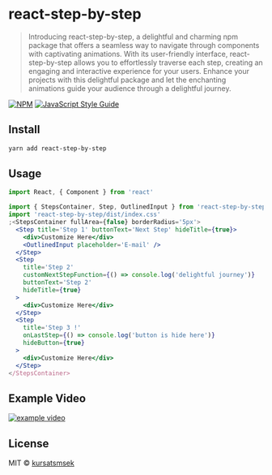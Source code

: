 # react-step-by-step

> Introducing react-step-by-step, a delightful and charming npm package that offers a seamless way to navigate through components with captivating animations. With its user-friendly interface, react-step-by-step allows you to effortlessly traverse each step, creating an engaging and interactive experience for your users. Enhance your projects with this delightful package and let the enchanting animations guide your audience through a delightful journey.

[![NPM](https://img.shields.io/npm/v/react-step-by-step.svg)](https://www.npmjs.com/package/react-step-by-step) [![JavaScript Style Guide](https://img.shields.io/badge/code_style-standard-brightgreen.svg)](https://standardjs.com)

## Install

```bash
yarn add react-step-by-step
```

## Usage

```jsx
import React, { Component } from 'react'

import { StepsContainer, Step, OutlinedInput } from 'react-step-by-step'
import 'react-step-by-step/dist/index.css'
;<StepsContainer fullArea={false} borderRadius='5px'>
  <Step title='Step 1' buttonText='Next Step' hideTitle={true}>
    <div>Customize Here</div>
    <OutlinedInput placeholder='E-mail' />
  </Step>
  <Step
    title='Step 2'
    customNextStepFunction={() => console.log('delightful journey')}
    buttonText='Step 2'
    hideTitle={true}
  >
    <div>Customize Here</div>
  </Step>
  <Step
    title='Step 3 !'
    onLastStep={() => console.log('button is hide here')}
    hideButton={true}
  >
    <div>Customize Here</div>
  </Step>
</StepsContainer>
```

## Example Video

[![example video](https://img.youtube.com/vi/2vb0SS0R2iw/0.jpg)](https://www.youtube.com/watch?v=2vb0SS0R2iw)

## License

MIT © [kursatsmsek](https://github.com/kursatsmsek)
